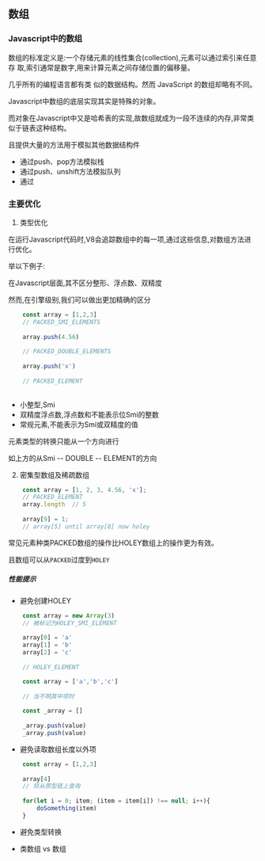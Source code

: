 ## 数组

### Javascript中的数组

数组的标准定义是:一个存储元素的线性集合(collection),元素可以通过索引来任意存 取,索引通常是数字,用来计算元素之间存储位置的偏移量。

几乎所有的编程语言都有类 似的数据结构。然而 JavaScript 的数组却略有不同。

Javascript中数组的底层实现其实是特殊的对象。

而对象在Javascript中又是哈希表的实现,故数组就成为一段不连续的内存,非常类似于链表这种结构。

且提供大量的方法用于模拟其他数据结构件

* 通过push、pop方法模拟栈
* 通过push、unshift方法模拟队列
* 通过

### 主要优化

1. 类型优化

在运行Javascript代码时,V8会追踪数组中的每一项,通过这些信息,对数组方法进行优化。

举以下例子:

在Javascript层面,其不区分整形、浮点数、双精度

然而,在引擎级别,我们可以做出更加精确的区分

```javascript
    const array = [1,2,3]
    // PACKED_SMI_ELEMENTS
    
    array.push(4.56)
    
    // PACKED_DOUBLE_ELEMENTS
    
    array.push('x')
    
    // PACKED_ELEMENT
    
```

* 小整型,Smi
* 双精度浮点数,浮点数和不能表示位Smi的整数
* 常规元素,不能表示为Smi或双精度的值

元素类型的转换只能从一个方向进行

如上方的从Smi -- DOUBLE -- ELEMENT的方向

2. 密集型数组及稀疏数组

```javascript
    const array = [1, 2, 3, 4.56, 'x'];
    // PACKED_ELEMENT
    array.length  // 5
    
    array[9] = 1;
    // array[5] until array[8] now holey    

```

常见元素种类PACKED数组的操作比HOLEY数组上的操作更为有效。

且数组可以从`PACKED`过度到`HOLEY`

##### 性能提示

* 避免创建HOLEY

```javascript
    const array = new Array(3)
    // 被标记为HOLEY_SMI_ELEMENT
    
    array[0] = 'a'
    array[1] = 'b'
    array[2] = 'c'
    
    // HOLEY_ELEMENT
```

```javascript
    const array = ['a','b','c']
    
    // 当不明其中项时
    
    const _array = []
    
    _array.push(value)
    _array.push(value)
```

* 避免读取数组长度以外项

```javascript
    const array = [1,2,3]
    
    array[4] 
    // 将从原型链上查询
    
    for(let i = 0; item; (item = item[i]) !== null; i++){
        doSomething(item)
    }
```

* 避免类型转换

* 类数组 vs 数组

